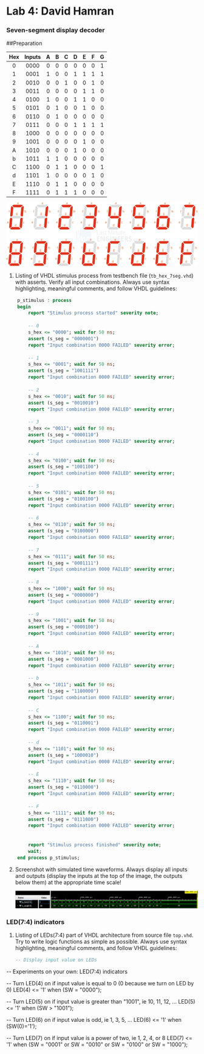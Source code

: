 # Lab 4: David Hamran

### Seven-segment display decoder

##Preparation


   | **Hex** | **Inputs** | **A** | **B** | **C** | **D** | **E** | **F** | **G** |
   | :-: | :-: | :-: | :-: | :-: | :-: | :-: | :-: | :-: |
   | 0 | 0000 | 0 | 0 | 0 | 0 | 0 | 0 | 1 |
   | 1 | 0001 | 1 | 0 | 0 | 1 | 1 | 1 | 1 |
   | 2 | 0010 | 0 | 0 | 1 | 0 | 0 | 1 | 0 |
   | 3 | 0011 | 0 | 0 | 0 | 0 | 1 | 1 | 0 |
   | 4 | 0100 | 1 | 0 | 0 | 1 | 1 | 0 | 0 |
   | 5 | 0101 | 0 | 1 | 0 | 0 | 1 | 0 | 0 |
   | 6 | 0110 | 0 | 1 | 0 | 0 | 0 | 0 | 0 |
   | 7 | 0111 | 0 | 0 | 0 | 1 | 1 | 1 | 1 |
   | 8 | 1000 | 0 | 0 | 0 | 0 | 0 | 0 | 0 |
   | 9 | 1001 | 0 | 0 | 0 | 0 | 1 | 0 | 0 |
   | A | 1010 | 0 | 0 | 0 | 1 | 0 | 0 | 0 |
   | b | 1011 | 1 | 1 | 0 | 0 | 0 | 0 | 0 |
   | C | 1100 | 0 | 1 | 1 | 0 | 0 | 0 | 1 |
   | d | 1101 | 1 | 0 | 0 | 0 | 0 | 1 | 0 |
   | E | 1110 | 0 | 1 | 1 | 0 | 0 | 0 | 0 |
   | F | 1111 | 0 | 1 | 1 | 1 | 0 | 0 | 0 |

   ![7segdisp](images/7segdisp.png)


1. Listing of VHDL stimulus process from testbench file (`tb_hex_7seg.vhd`) with asserts. Verify all input combinations. Always use syntax highlighting, meaningful comments, and follow VHDL guidelines:

```vhdl
    p_stimulus : process
    begin
        report "Stimulus process started" severity note;

        -- 0
        s_hex <= "0000"; wait for 50 ns;
        assert (s_seg = "0000001")
        report "Input combination 0000 FAILED" severity error;

        -- 1
        s_hex <= "0001"; wait for 50 ns;
        assert (s_seg = "1001111")
        report "Input combination 0000 FAILED" severity error;

        -- 2
        s_hex <= "0010"; wait for 50 ns;
        assert (s_seg = "0010010")
        report "Input combination 0000 FAILED" severity error;

        -- 3
        s_hex <= "0011"; wait for 50 ns;
        assert (s_seg = "0000110")
        report "Input combination 0000 FAILED" severity error;

        -- 4
        s_hex <= "0100"; wait for 50 ns;
        assert (s_seg = "1001100")
        report "Input combination 0000 FAILED" severity error;

        -- 5
        s_hex <= "0101"; wait for 50 ns;
        assert (s_seg = "0100100")
        report "Input combination 0000 FAILED" severity error;

        -- 6
        s_hex <= "0110"; wait for 50 ns;
        assert (s_seg = "0100000")
        report "Input combination 0000 FAILED" severity error;

        -- 7
        s_hex <= "0111"; wait for 50 ns;
        assert (s_seg = "0001111")
        report "Input combination 0000 FAILED" severity error;

        -- 8
        s_hex <= "1000"; wait for 50 ns;
        assert (s_seg = "0000000")
        report "Input combination 0000 FAILED" severity error;

        -- 9
        s_hex <= "1001"; wait for 50 ns;
        assert (s_seg = "0000100")
        report "Input combination 0000 FAILED" severity error;

        -- A
        s_hex <= "1010"; wait for 50 ns;
        assert (s_seg = "0001000")
        report "Input combination 0000 FAILED" severity error;

        -- b
        s_hex <= "1011"; wait for 50 ns;
        assert (s_seg = "1100000")
        report "Input combination 0000 FAILED" severity error;

        -- C
        s_hex <= "1100"; wait for 50 ns;
        assert (s_seg = "0110001")
        report "Input combination 0000 FAILED" severity error;

        -- d
        s_hex <= "1101"; wait for 50 ns;
        assert (s_seg = "1000010")
        report "Input combination 0000 FAILED" severity error;

        -- E
        s_hex <= "1110"; wait for 50 ns;
        assert (s_seg = "0110000")
        report "Input combination 0000 FAILED" severity error;

        -- F
        s_hex <= "1111"; wait for 50 ns;
        assert (s_seg = "0111000")
        report "Input combination 0000 FAILED" severity error;


        report "Stimulus process finished" severity note;
        wait;
    end process p_stimulus;
```

2. Screenshot with simulated time waveforms. Always display all inputs and outputs (display the inputs at the top of the image, the outputs below them) at the appropriate time scale!

   ![waveforms](images/simwaveforms.png)

### LED(7:4) indicators

1. Listing of LEDs(7:4) part of VHDL architecture from source file `top.vhd`. Try to write logic functions as simple as possible. Always use syntax highlighting, meaningful comments, and follow VHDL guidelines:

   ```vhdl
   -- Display input value on LEDs
 -- Experiments on your own: LED(7:4) indicators

 -- Turn LED(4) on if input value is equal to 0 (0 because we turn on LED by 0)
    LED(4) <= '1' when (SW = "0000");

 -- Turn LED(5) on if input value is greater than "1001", ie 10, 11, 12, ...
    LED(5) <= '1' when (SW > "1001");

 -- Turn LED(6) on if input value is odd, ie 1, 3, 5, ...
    LED(6) <= '1' when (SW(0)='1');

 -- Turn LED(7) on if input value is a power of two, ie 1, 2, 4, or 8
    LED(7) <= '1' when (SW = "0001" or SW = "0010" or SW = "0100" or SW = "1000");
   ```
